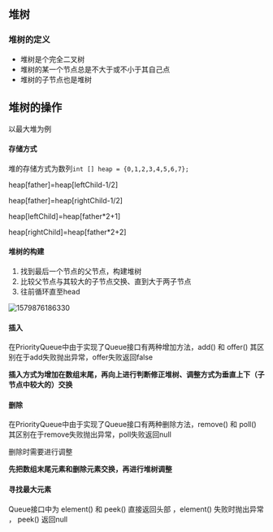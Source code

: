 ## 堆树

### 堆树的定义

* 堆树是个完全二叉树
* 堆树的某一个节点总是不大于或不小于其自己点
* 堆树的子节点也是堆树

## 堆树的操作

以最大堆为例

#### 存储方式

堆的存储方式为数列`int [] heap = {0,1,2,3,4,5,6,7}; `

heap[father]=heap[leftChild-1/2]

heap[father]=heap[rightChild-1/2]

heap[leftChild]=heap[father*2+1]

heap[rightChild]=heap[father*2+2]

#### 堆树的构建

1. 找到最后一个节点的父节点，构建堆树
2. 比较父节点与其较大的子节点交换、直到大于两子节点
3. 往前循环直至head

![1579876186330](C:\Users\hasaki\AppData\Roaming\Typora\typora-user-images\1579876186330.png)

#### 插入

在PriorityQueue中由于实现了Queue接口有两种增加方法，add() 和 offer() 其区别在于add失败抛出异常，offer失败返回false

**插入方式为增加在数组末尾，再向上进行判断修正堆树、调整方式为垂直上下（子节点中较大的）交换**

#### 删除

在PriorityQueue中由于实现了Queue接口有两种删除方法，remove() 和 poll() 其区别在于remove失败抛出异常，poll失败返回null

删除时需要进行调整

**先把数组末尾元素和删除元素交换，再进行堆树调整**

#### 寻找最大元素

Queue接口中为 element() 和 peek() 直接返回头部 ，element() 失败时抛出异常 ， peek() 返回null



